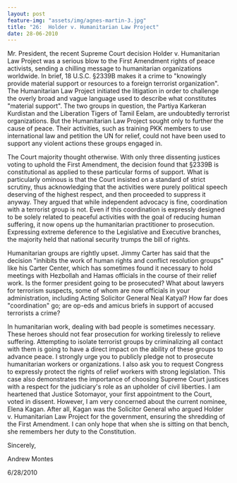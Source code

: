 ```yaml
---
layout: post
feature-img: "assets/img/agnes-martin-3.jpg"
title: "26:  Holder v. Humanitarian Law Project"
date: 28-06-2010
---
```

Mr. President, the recent Supreme Court decision Holder v. Humanitarian Law Project was a serious blow to the First Amendment rights of peace activists, sending a chilling message to humanitarian organizations worldwide. In brief, 18 U.S.C. §2339B makes it a crime to "knowingly provide material support or resources to a foreign terrorist organization". The Humanitarian Law Project initiated the litigation in order to challenge the overly broad and vague language used to describe what constitutes "material support". The two groups in question, the Partiya Karkeran Kurdistan and the Liberation Tigers of Tamil Eelam, are undoubtedly terrorist organizations. But the Humanitarian Law Project sought only to further the cause of peace. Their activities, such as training PKK members to use international law and petition the UN for relief, could not have been used to support any violent actions these groups engaged in.

The Court majority thought otherwise. With only three dissenting justices voting to uphold the First Amendment, the decision found that §2339B is constitutional as applied to these particular forms of support. What is particularly ominous is that the Court insisted on a standard of strict scrutiny, thus acknowledging that the activities were purely political speech deserving of the highest respect, and then proceeded to suppress it anyway. They argued that while independent advocacy is fine, coordination with a terrorist group is not. Even if this coordination is expressly designed to be solely related to peaceful activities with the goal of reducing human suffering, it now opens up the humanitarian practitioner to prosecution. Expressing extreme deference to the Legislative and Executive branches, the majority held that national security trumps the bill of rights.

Humanitarian groups are rightly upset. Jimmy Carter has said that the decision "inhibits the work of human rights and conflict resolution groups" like his Carter Center, which has sometimes found it necessary to hold meetings with Hezbollah and Hamas officials in the course of their relief work. Is the former president going to be prosecuted? What about lawyers for terrorism suspects, some of whom are now officials in your administration, including Acting Solicitor General Neal Katyal? How far does "coordination" go; are op-eds and amicus briefs in support of accused terrorists a crime?

In humanitarian work, dealing with bad people is sometimes necessary. These heroes should not fear prosecution for working tirelessly to relieve suffering. Attempting to isolate terrorist groups by criminalizing all contact with them is going to have a direct impact on the ability of these groups to advance peace. I strongly urge you to publicly pledge not to prosecute humanitarian workers or organizations. I also ask you to request Congress to expressly protect the rights of relief workers with strong legislation. This case also demonstrates the importance of choosing Supreme Court justices with a respect for the judiciary's role as an upholder of civil liberties. I am heartened that Justice Sotomayor, your first appointment to the Court, voted in dissent. However, I am very concerned about the current nominee, Elena Kagan. After all, Kagan was the Solicitor General who argued Holder v. Humanitarian Law Project for the government, ensuring the shredding of the First Amendment. I can only hope that when she is sitting on that bench, she remembers her duty to the Constitution.

Sincerely,

Andrew Montes

6/28/2010
 
 
 